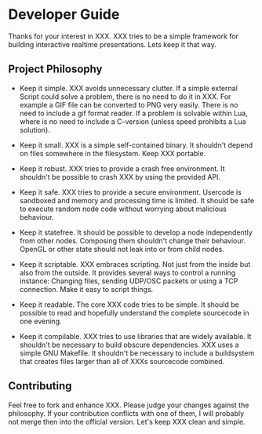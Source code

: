 Developer Guide
===============

Thanks for your interest in XXX. XXX tries to be a simple framework for
building interactive realtime presentations. Lets keep it that way.

Project Philosophy
------------------

 * Keep it simple. XXX avoids unnecessary clutter. If a simple external 
   Script could solve a problem, there is no need to do it in XXX. For
   example a GIF file can be converted to PNG very easily. There is no need
   to include a gif format reader. If a problem is solvable within Lua,
   where is no need to include a C-version (unless speed prohibits a
   Lua solution).

 * Keep it small. XXX is a simple self-contained binary. It shouldn't
   depend on files somewhere in the filesystem. Keep XXX portable.

 * Keep it robust. XXX tries to provide a crash free environment. It
   shouldn't be possible to crash XXX by using the provided API.

 * Keep it safe. XXX tries to provide a secure environment. Usercode 
   is sandboxed and memory and processing time is limited. It should be
   safe to execute random node code without worrying about malicious
   behaviour.

 * Keep it statefree. It should be possible to develop a node independently
   from other nodes. Composing them shouldn't change their behaviour.
   OpenGL or other state should not leak into or from child nodes.

 * Keep it scriptable. XXX embraces scripting. Not just from the inside but
   also from the outside. It provides several ways to control a running
   instance: Changing files, sending UDP/OSC packets or using a TCP
   connection. Make it easy to script things.

 * Keep it readable. The core XXX code tries to be simple. It should be
   possible to read and hopefully understand the complete sourcecode
   in one evening.

 * Keep it compilable. XXX tries to use libraries that are widely 
   available. It shouldn't be necessary to build obscure dependencies.
   XXX uses a simple GNU Makefile. It shouldn't be necessary to 
   include a buildsystem that creates files larger than all of XXXs
   sourcecode combined.

Contributing
------------

Feel free to fork and enhance XXX. Please judge your changes against the
philosophy. If your contribution conflicts with one of them, I will
probably not merge then into the official version. Let's keep XXX clean and
simple.
